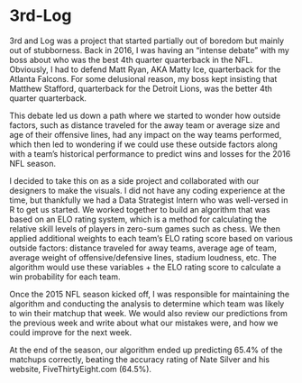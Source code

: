 # 3rd-Log

3rd and Log was a project that started partially out of boredom but mainly out of stubborness. Back in 2016, I was having an “intense debate” with my boss about who was the best 4th quarter quarterback in the NFL. Obviously, I had to defend Matt Ryan, AKA Matty Ice, quarterback for the Atlanta Falcons. For some delusional reason, my boss kept insisting that Matthew Stafford, quarterback for the Detroit Lions, was the better 4th quarter quarterback.

This debate led us down a path where we started to wonder how outside factors, such as distance traveled for the away team or average size and age of their offensive lines, had any impact on the way teams performed, which then led to wondering if we could use these outside factors along with a team’s historical performance to predict wins and losses for the 2016 NFL season.

I decided to take this on as a side project and collaborated with our designers to make the visuals. I did not have any coding experience at the time, but thankfully we had a Data Strategist Intern who was well-versed in R to get us started. We worked together to build an algorithm that was based on an ELO rating system, which is a method for calculating the relative skill levels of players in zero-sum games such as chess. We then applied additional weights to each team’s ELO rating score based on various outside factors: distance traveled for away teams, average age of team, average weight of offensive/defensive lines, stadium loudness, etc. The algorithm would use these variables + the ELO rating score to calculate a win probability for each team.

Once the 2015 NFL season kicked off, I was responsible for maintaining the algorithm and conducting the analysis to determine which team was likely to win their matchup that week. We would also review our predictions from the previous week and write about what our mistakes were, and how we could improve for the next week.

At the end of the season, our algorithm ended up predicting 65.4% of the matchups correctly, beating the accuracy rating of Nate Silver and his website, FiveThirtyEight.com (64.5%).
